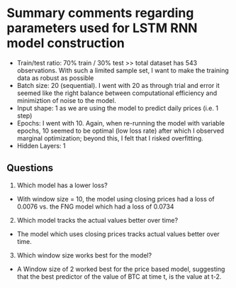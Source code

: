 # Summary comments regarding parameters used for LSTM RNN model construction
* Train/test ratio: 70% train / 30% test >> total dataset has 543 observations. With such a limited sample set, I want to make the training data as robust as possible
* Batch size: 20 (sequential). I went with 20 as through trial and error it seemed like the right balance between computational efficiency and minimiztion of noise to the model. 
* Input shape: 1 as we are using the model to predict daily prices (i.e. 1 step)
* Epochs: I went with 10. Again, when re-running the model with variable epochs, 10 seemed to be optimal (low loss rate) after which I observed marginal optimization; beyond this, I felt that I risked overfitting.
* Hidden Layers: 1

## Questions
1. Which model has a lower loss?
* With window size = 10, the model using closing prices had a loss of 0.0076 vs. the FNG model which had a loss of 0.0734

2. Which model tracks the actual values better over time?
* The model which uses closing prices tracks actual values better over time. 

3. Which window size works best for the model?
* A Window size of 2 worked best for the price based model, suggesting that the best predictor of the value of BTC at time t, is the value at t-2.